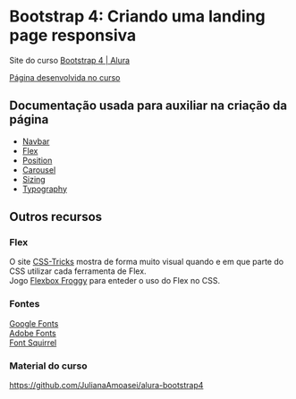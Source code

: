 # Bootstrap 4: Criando uma landing page responsiva

Site do curso [Bootstrap 4 | Alura](https://www.alura.com.br/curso-online-bootstrap-landing-page)

[Página desenvolvida no curso](projeto-base/index.html)

## Documentação usada para auxiliar na criação da página

- [Navbar](https://getbootstrap.com/docs/4.3/components/navbar/)
- [Flex](https://getbootstrap.com/docs/4.3/utilities/flex/)
- [Position](https://getbootstrap.com/docs/4.3/utilities/position/#fixed-top)
- [Carousel](https://getbootstrap.com/docs/4.3/components/carousel/)
- [Sizing](https://getbootstrap.com/docs/4.3/utilities/sizing/#relative-to-the-parent)
- [Typography](https://getbootstrap.com/docs/4.3/content/typography/)

## Outros recursos

### Flex

O site [CSS-Tricks](https://css-tricks.com/snippets/css/a-guide-to-flexbox/) mostra de forma muito visual quando e em que parte do CSS utilizar cada ferramenta de Flex.  
Jogo [Flexbox Froggy](https://flexboxfroggy.com/#pt-br) para enteder o uso do Flex no CSS.

### Fontes

[Google Fonts](https://fonts.google.com/)  
[Adobe Fonts](https://edgewebfonts.adobe.com/)  
[Font Squirrel](https://www.fontsquirrel.com/)  

### Material do curso

https://github.com/JulianaAmoasei/alura-bootstrap4